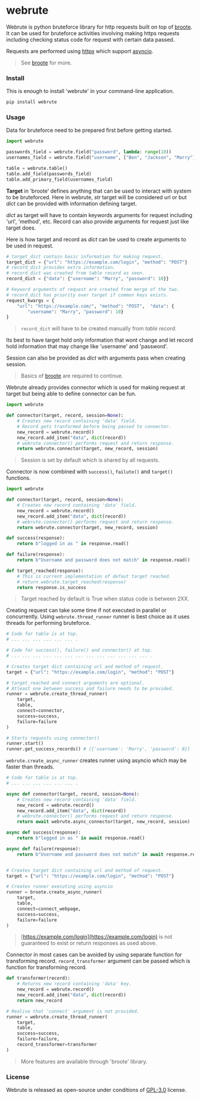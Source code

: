 # webrute
Webrute is python bruteforce library for http requests built on top of
[broote](https://github.com/sekgobela-kevin/broote).  It can be used 
for bruteforce activities involving making https requests including 
checking status code for request with certain data passed.

Requests are performed using [httpx](https://www.python-httpx.org/) which
support [asyncio](https://docs.python.org/3/library/asyncio.html).

> See [broote](https://github.com/sekgobela-kevin/broote) for more.
### Install
This is enough to install 'webrute' in your command-line application.
```bash
pip install webrute
```

### Usage
Data for bruteforce need to be prepared first before getting started.
```python
import webrute

passwords_field = webrute.field("password", lambda: range(10))
usernames_field = webrute.field("username", ["Ben", "Jackson", "Marry"])

table = webrute.table()
table.add_field(passwords_field)
table.add_primary_field(usernames_field)
```

**Target** in 'broote' defines anything that can be used to interact with
system to be bruteforced. Here in webrute, _str_ target will be considered url or but _dict_ can be provided with information defining target.

_dict_ as target will have to contain keywords arguments for request 
including 'url', 'method', etc. Record can also provide arguments for 
request just like target does.

Here is how target and record as _dict_ can be used to create arguments
to be used in request.
```python
# target_dict contain basic information for making request.
target_dict = {"url": "https://example.com/login", "method": "POST"}
# record_dict provides extra information.
# record_dict was created from table record as seen.
record_dict = {"data": {"username": "Marry", "password": 10}}

# Keyword arguments of request are created from merge of the two.
# record_dict has priority over target if common keys exists.
request_kwargs = {
    "url": "https://example.com/", "method": "POST",  "data": {
        "username": "Marry", "password": 10}
}
```
> `record_dict` will have to be created manually from _table record_.

Its best to have target hold only information that wont change and let record
hold information that may change like 'username' and 'password'.   

Session can also be provided as _dict_ with arguments pass when creating session.


> Basics of [broote](https://github.com/sekgobela-kevin/broote) are 
required to continue.


Webrute already provides connector which is used for making request at 
target but being able to define connector can be fun.
```python
import webrute

def connector(target, record, session=None):
    # Creates new record containing 'data' field.
    # Record gets tranformed before being passed to connector.
    new_record = webrute.record()
    new_record.add_item("data", dict(record))
    # webrute.connector() performs request and return response.
    return webrute.connector(target, new_record, session)
```
> Session is set by default which is shared by all requests.  

Connector is now combined with `success()`, `failute()` and `target()` 
functions.
```python
import webrute

def connector(target, record, session=None):
    # Creates new record containing 'data' field.
    new_record = webrute.record()
    new_record.add_item("data", dict(record))
    # webrute.connector() performs request and return response.
    return webrute.connector(target, new_record, session)

def success(response):
    return b"logged in as " in response.read()

def failure(response):
    return b"Username and password does not match" in response.read()

def target_reached(response):
    # This is current implementation of defaut target reached.
    # return webrute.target_reached(response)
    return response.is_success
```

> Target reached by default is True when status code is between 2XX.

Creating request can take some time if not executed in parallel or 
concurrently. Using `webrute.thread_runner` runner is best choice as it uses
threads for performing bruteforce.
```python
# Code for table is at top.
# ... ... ... ... ... ... .

# Code for success(), failure() and connector() at top.
# ... ... ... ... ... ... ... ... ... ... ... ... ... .

# Creates target dict containing url and method of request.
target = {"url": "https://example.com/login", "method": "POST"}

# target_reached and connect arguments are optional.
# Atleast one between success and failure needs to be provided.
runner = webrute.create_thread_runner(
    target, 
    table, 
    connect=connector, 
    success=success, 
    failure=failure
)

# Starts requests using connector()
runner.start()
runner.get_success_records() # [{'username': 'Marry', 'password': 8}]
```

`webrute.create_async_runner` creates runner using asyncio which may be 
faster than threads.
```python
# Code for table is at top.
# ... ... ... ... ... ... .

async def connector(target, record, session=None):
    # Creates new record containing 'data' field.
    new_record = webrute.record()
    new_record.add_item("data", dict(record))
    # webrute.connector() performs request and return response.
    return await webrute.async_connector(target, new_record, session)

async def success(response):
    return b"logged in as " in await response.read()

async def failure(response):
    return b"Username and password does not match" in await response.read()


# Creates target dict containing url and method of request.
target = {"url": "https://example.com/login", "method": "POST"}

# Creates runner executing using asyncio
runner = broote.create_async_runner(
    target, 
    table, 
    connect=connect_webpage,
    success=success, 
    failure=failure
)
```
> [https://example.com/login](https://example.com/login) is not guaranteed
to exist or return responses as used above.

Connector in most cases can be avoided by using separate function for
transforming record. `record_transformer` argument can be passed which
is function for transforming record.

```python
def transformer(record):
    # Returns new record containing 'data' key.
    new_record = webrute.record()
    new_record.add_item("data", dict(record))
    return new_record

# Realise that 'connect' argument is not provided.
runner = webrute.create_thread_runner(
    target, 
    table,
    success=success, 
    failure=failure,
    record_transformer=transformer
)
```

> More features are available through 'broote' library.


### License
Webrute is released as open-source under conditions of 
[GPL-3.0](https://github.com/sekgobela-kevin/webrute/blob/main/LICENSE)
license.